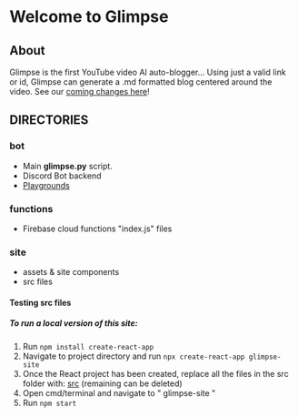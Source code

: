 # Welcome to Glimpse


## About 

 Glimpse is the first YouTube video AI auto-blogger...
 Using just a valid link or id, Glimpse can generate a .md formatted blog centered around the video. 
 See our [coming changes here](https://github.com/bluemammothgroup/glimpse/blob/main/updates.md)!
 
 
## DIRECTORIES

 ### bot

  * Main **glimpse.py** script. 
  * Discord Bot backend
  * [Playgrounds](https://github.com/bluemammothgroup/glimpse/tree/main/engine/playgrounds) 
 ### functions
 
 * Firebase cloud functions "index.js" files
 

### site

 * assets & site components
 * src files 
 
#### Testing src files

##### To run a local version of this site:
 1. Run `npm install create-react-app`
 2. Navigate to project directory and run `npx create-react-app glimpse-site`
 3. Once the React project has been created, replace all the files in the src folder with: [src](https://github.com/bluemammothgroup/glimpse/tree/main/site/src) (remaining can be deleted)
 4. Open cmd/terminal and navigate to " glimpse-site "
 5. Run `npm start`
